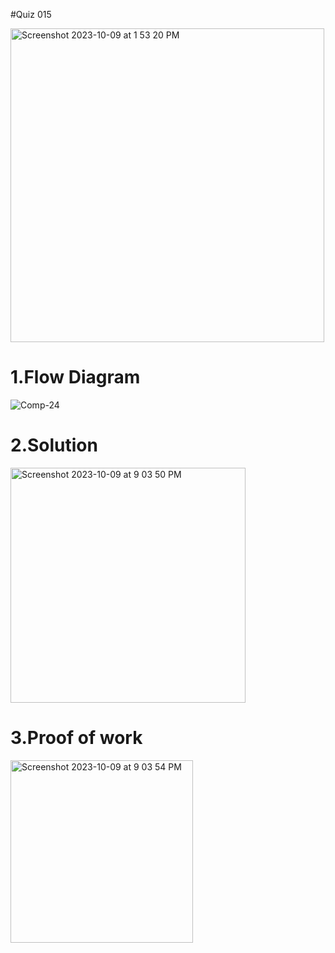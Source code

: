 #Quiz 015

<img width="502" alt="Screenshot 2023-10-09 at 1 53 20 PM" src="https://github.com/K-Schriber/Unit-1-Comp-Sci/assets/142757998/8cb8c476-ffd6-4a20-9467-2630ad19cf7e">


# 1.Flow Diagram

![Comp-24](https://github.com/K-Schriber/Unit-1-Comp-Sci/assets/142757998/2910806a-af11-490b-84de-81f82751d318)

# 2.Solution
<img width="376" alt="Screenshot 2023-10-09 at 9 03 50 PM" src="https://github.com/K-Schriber/Unit-1-Comp-Sci/assets/142757998/8f8ea002-0aae-4f6d-90ac-f3325da706b9">


# 3.Proof of work

<img width="292" alt="Screenshot 2023-10-09 at 9 03 54 PM" src="https://github.com/K-Schriber/Unit-1-Comp-Sci/assets/142757998/a16fc006-2f5d-45d7-8c95-e7c9da2759e7">



